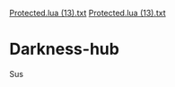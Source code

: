 [Protected.lua (13).txt](https://github.com/thuannpt/Darkness-hub/files/11185565/Protected.lua.13.txt)
[Protected.lua (13).txt](https://github.com/thuannpt/Darkness-hub/files/11185556/Protected.lua.13.txt)
# Darkness-hub
Sus
